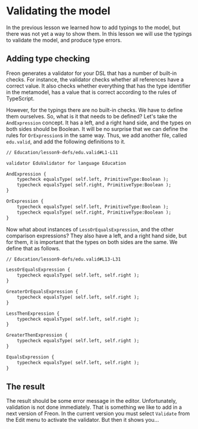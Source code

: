 <script>
    import Figure from '$lib/figures/Figure.svelte';
</script>

# Validating the model

In the previous lesson we learned how to add typings to the model, but there was not yet a way to show them.
In this lesson we will use the typings to validate the model, and produce type errors.

## Adding type checking

Freon generates a validator for your DSL that has a number of built-in checks. For instance, the validator checks
whether all references have a correct value. It also checks whether everything that has the type identifier in the metamodel,
has a value that is correct according to the rules of TypeScript.

However, for the typings there are no built-in checks. We have to define them ourselves. So, what is it that needs to be
defined? Let's take the `AndExpression` concept. It has a left, and a right hand side, and the types on both sides should 
be Boolean. It will be no surprise that we can define the rules for `OrExpression`s in the same way. 
Thus, we add another file, called `edu.valid`, and add the following definitions to it.

```txt
// Education/lesson9-defs/edu.valid#L1-L11

validator EduValidator for language Education

AndExpression {
    typecheck equalsType( self.left, PrimitiveType:Boolean );
    typecheck equalsType( self.right, PrimitiveType:Boolean );
}

OrExpression {
    typecheck equalsType( self.left, PrimitiveType:Boolean );
    typecheck equalsType( self.right, PrimitiveType:Boolean );
}
```

Now what about instances of `LessOrEqualsExpression`, and the other
comparison expressions? They also have a left, and a right hand side, but for them, it
 is important that the types on both sides are the same. We define that as follows.

```txt
// Education/lesson9-defs/edu.valid#L13-L31

LessOrEqualsExpression {
    typecheck equalsType( self.left, self.right );
}

GreaterOrEqualsExpression {
    typecheck equalsType( self.left, self.right );
}

LessThenExpression {
    typecheck equalsType( self.left, self.right );
}

GreaterThenExpression {
    typecheck equalsType( self.left, self.right );
}

EqualsExpression {
    typecheck equalsType( self.left, self.right );
}
```

## The result

The result should be some error message in the editor. Unfortunately, validation is not done
immediately. That is something we like to add in a next version of Freon. In the current version 
you must select `Validate` from the Edit menu to activate the validator. But then it shows you...

<Figure
imageName={'Tutorial-lesson9-screenshot1.png'}
caption={'Validation error in grading expression'}
figureNumber={1}
/>
